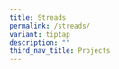 ```yaml
---
title: Streads
permalink: /streads/
variant: tiptap
description: ""
third_nav_title: Projects
---
```

<p></p>